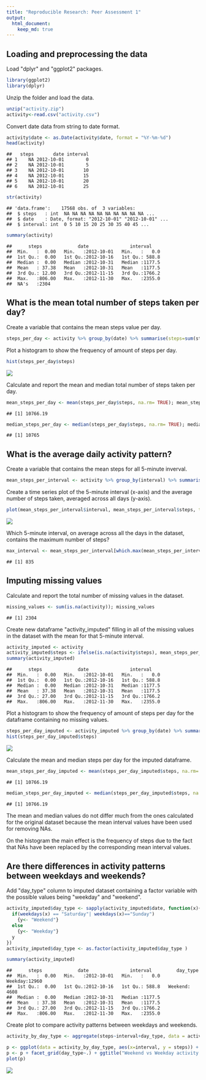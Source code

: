```yaml
---
title: "Reproducible Research: Peer Assessment 1"
output: 
  html_document:
    keep_md: true
---
```




## Loading and preprocessing the data

Load "dplyr" and "ggplot2" packages.


```r
library(ggplot2)
library(dplyr)
```

Unzip the folder and load the data.


```r
unzip("activity.zip")
activity<-read.csv("activity.csv")
```

Convert date data from string to date format.

```r
activity$date <- as.Date(activity$date, format = "%Y-%m-%d")
head(activity)
```

```
##   steps       date interval
## 1    NA 2012-10-01        0
## 2    NA 2012-10-01        5
## 3    NA 2012-10-01       10
## 4    NA 2012-10-01       15
## 5    NA 2012-10-01       20
## 6    NA 2012-10-01       25
```

```r
str(activity)
```

```
## 'data.frame':	17568 obs. of  3 variables:
##  $ steps   : int  NA NA NA NA NA NA NA NA NA NA ...
##  $ date    : Date, format: "2012-10-01" "2012-10-01" ...
##  $ interval: int  0 5 10 15 20 25 30 35 40 45 ...
```

```r
summary(activity)
```

```
##      steps             date               interval     
##  Min.   :  0.00   Min.   :2012-10-01   Min.   :   0.0  
##  1st Qu.:  0.00   1st Qu.:2012-10-16   1st Qu.: 588.8  
##  Median :  0.00   Median :2012-10-31   Median :1177.5  
##  Mean   : 37.38   Mean   :2012-10-31   Mean   :1177.5  
##  3rd Qu.: 12.00   3rd Qu.:2012-11-15   3rd Qu.:1766.2  
##  Max.   :806.00   Max.   :2012-11-30   Max.   :2355.0  
##  NA's   :2304
```


## What is the mean total number of steps taken per day?

Create a variable that contains the mean steps value per day.

```r
steps_per_day <- activity %>% group_by(date) %>% summarise(steps=sum(steps))
```

Plot a histogram to show the frequency of amount of steps per day.

```r
hist(steps_per_day$steps)
```

![](figures/Steps_per_day-1.png)<!-- -->

Calculate and report the mean and median total number of steps taken per day.

```r
mean_steps_per_day <- mean(steps_per_day$steps, na.rm= TRUE); mean_steps_per_day
```

```
## [1] 10766.19
```

```r
median_steps_per_day <- median(steps_per_day$steps, na.rm= TRUE); median_steps_per_day
```

```
## [1] 10765
```



## What is the average daily activity pattern?

Create a variable that contains the mean steps for all 5-minute inverval.

```r
mean_steps_per_interval <- activity %>% group_by(interval) %>% summarise(steps = mean(steps,  na.rm= TRUE))
```

Create a time series plot of the 5-minute interval (x-axis) and the average number of steps taken, averaged across all days (y-axis).

```r
plot(mean_steps_per_interval$interval, mean_steps_per_interval$steps, type="l", main= "Daily activity pattern", xlab = "Interval", ylab = "Steps")
```

![](figures/Daily_activity_pattern-1.png)<!-- -->

Which 5-minute interval, on average across all the days in the dataset, contains the maximum number of steps?

```r
max_interval <- mean_steps_per_interval[which.max(mean_steps_per_interval$steps), ]$interval; max_interval
```

```
## [1] 835
```

## Imputing missing values

Calculate and report the total number of missing values in the dataset.

```r
missing_values <- sum(is.na(activity)); missing_values
```

```
## [1] 2304
```

Create new dataframe "activity_imputed" filling in all of the missing values in the dataset with the mean for that 5-minute interval.

```r
activity_imputed <- activity 
activity_imputed$steps <- ifelse(is.na(activity$steps), mean_steps_per_interval[match(activity$interval, mean_steps_per_interval$interval),]$steps, activity$steps)
summary(activity_imputed)
```

```
##      steps             date               interval     
##  Min.   :  0.00   Min.   :2012-10-01   Min.   :   0.0  
##  1st Qu.:  0.00   1st Qu.:2012-10-16   1st Qu.: 588.8  
##  Median :  0.00   Median :2012-10-31   Median :1177.5  
##  Mean   : 37.38   Mean   :2012-10-31   Mean   :1177.5  
##  3rd Qu.: 27.00   3rd Qu.:2012-11-15   3rd Qu.:1766.2  
##  Max.   :806.00   Max.   :2012-11-30   Max.   :2355.0
```

Plot a histogram to show the frequency of amount of steps per day for the dataframe containing no missing values.

```r
steps_per_day_imputed <- activity_imputed %>% group_by(date) %>% summarise(steps=sum(steps))
hist(steps_per_day_imputed$steps)
```

![](figures/Steps_per_day_imputed-1.png)<!-- -->

Calculate the mean and median steps per day for the imputed dataframe.

```r
mean_steps_per_day_imputed <- mean(steps_per_day_imputed$steps, na.rm= TRUE); mean_steps_per_day_imputed
```

```
## [1] 10766.19
```

```r
median_steps_per_day_imputed <- median(steps_per_day_imputed$steps, na.rm= TRUE); median_steps_per_day_imputed
```

```
## [1] 10766.19
```

The mean and median values do not differ much from the ones calculated for the original dataset because the mean interval values have been used for removing NAs.

On the histogram the main effect is the frequency of steps due to the fact that NAs have been replaced by the corresponding mean interval values.

## Are there differences in activity patterns between weekdays and weekends?

Add "day_type" column to imputed dataset containing a factor variable with the possible values being "weekday" and "weekend".

```r
activity_imputed$day_type <- sapply(activity_imputed$date, function(x){
  if(weekdays(x) == "Saturday"| weekdays(x)=="Sunday")
    {y<- "Weekend"}
  else
    {y<- "Weekday"}
  y
})
activity_imputed$day_type <- as.factor(activity_imputed$day_type )

summary(activity_imputed)
```

```
##      steps             date               interval         day_type    
##  Min.   :  0.00   Min.   :2012-10-01   Min.   :   0.0   Weekday:12960  
##  1st Qu.:  0.00   1st Qu.:2012-10-16   1st Qu.: 588.8   Weekend: 4608  
##  Median :  0.00   Median :2012-10-31   Median :1177.5                  
##  Mean   : 37.38   Mean   :2012-10-31   Mean   :1177.5                  
##  3rd Qu.: 27.00   3rd Qu.:2012-11-15   3rd Qu.:1766.2                  
##  Max.   :806.00   Max.   :2012-11-30   Max.   :2355.0
```

Create plot to compare activity patterns between weekdays and weekends.

```r
activity_by_day_type <- aggregate(steps~interval+day_type, data = activity_imputed, mean)

p <- ggplot(data = activity_by_day_type, aes(x=interval, y = steps)) + geom_line() 
p <- p + facet_grid(day_type~.) + ggtitle("Weekend vs Weekday activity patterns") + labs(x="Interval", y="Number of steps") 
plot(p)
```

![](figures/Weekend_vs_weekday_steps-1.png)<!-- -->
